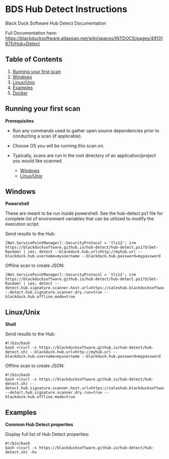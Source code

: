 # BDS Hub Detect Instructions

Black Duck Software Hub Detect Documentation

Full Documentation here: https://blackducksoftware.atlassian.net/wiki/spaces/INTDOCS/pages/49131875/Hub+Detect

## Table of Contents

1. [Running your first scan](#firstscan)
2. [Windows](#windows)
3. [Linux/Unix](#linux)
4. [Examples](#examples)
5. [Docker](#docker)



## Running your first scan

<a name="firstscan"></a>

**Prerequisites**

* Run any commands used to gather open source dependencies prior to conducting a scan (if applicable).
* Choose OS you will be running this scan on.
* Typically, scans are run in the root directory of an application/project you would like scanned.

    * [Windows](#windows)
    * [Linux/Unix](#linux)




## Windows

<a name="windows"></a>

**Powershell**

These are meant to be run inside powershell. See the hub-detect.ps1 file for complete list of environment variables that can be utilized to modify the execution script.

Send results to the Hub:

```
[Net.ServicePointManager]::SecurityProtocol = 'tls12'; irm https://blackducksoftware.github.io/hub-detect/hub-detect.ps1?$(Get-Random) | iex; detect --blackduck.hub.url=http://myhub.url --blackduck.hub.username=myusername --blackduck.hub.password=mypassword
```


Offline scan to create JSON:

```
[Net.ServicePointManager]::SecurityProtocol = 'tls12'; irm https://blackducksoftware.github.io/hub-detect/hub-detect.ps1?$(Get-Random) | iex; detect --detect.hub.signature.scanner.host.url=https://saleshub.blackducksoftware.com --detect.hub.signature.scanner.dry.run=true --blackduck.hub.offline.mode=true
```

## Linux/Unix

<a name="linux"></a>

**Shell**

Send results to the Hub:

```
#!/bin/bash
bash <(curl -s https://blackducksoftware.github.io/hub-detect/hub-detect.sh) --blackduck.hub.url=http://myhub.url --blackduck.hub.username=myusername --blackduck.hub.password=mypassword
```

Offline scan to create JSON:

```
#!/bin/bash
bash <(curl -s https://blackducksoftware.github.io/hub-detect/hub-detect.sh) --detect.hub.signature.scanner.host.url=https://saleshub.blackducksoftware.com --detect.hub.signature.scanner.dry.run=true --blackduck.hub.offline.mode=true
```

## Examples

<a name="examples"></a>

**Common Hub Detect properties**

Display full list of Hub Detect properties:

```
#!/bin/bash
bash <(curl -s https://blackducksoftware.github.io/hub-detect/hub-detect.sh) -hv
```